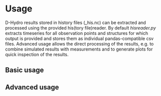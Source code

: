 # Usage
D-Hydro results stored in history files (_his.nc) can be extracted and processed using the provided his(tory file)reader.
By default *hisreader<span>.py</span>* extracts timeseries for all observation points and structures for which output is provided and stores them as individual pandas-compatible csv files.
Advanced usage allows the direct processing of the results, e.g. to combine simulated results with measurements and to generate plots for quick inspection of the results.

## Basic usage

## Advanced usage